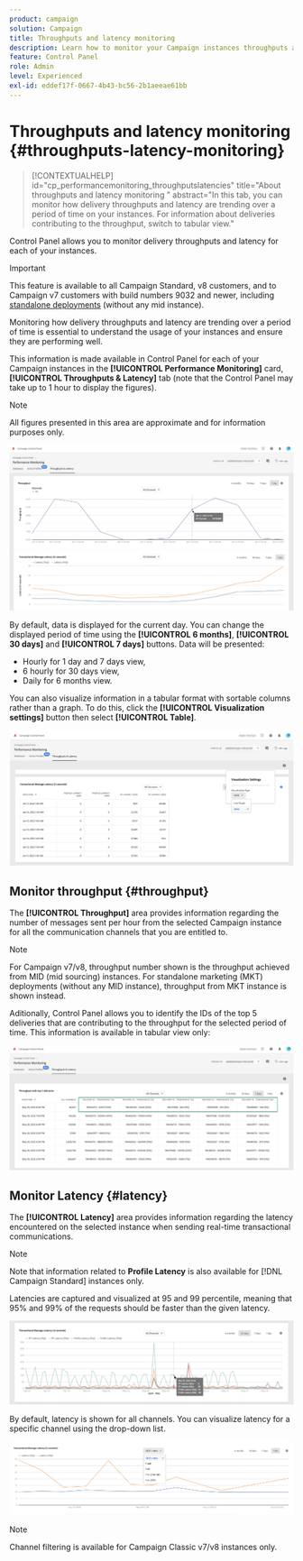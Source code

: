 ```yaml
---
product: campaign
solution: Campaign
title: Throughputs and latency monitoring
description: Learn how to monitor your Campaign instances throughputs and latency in the Control Panel.
feature: Control Panel
role: Admin
level: Experienced
exl-id: eddef17f-0667-4b43-bc56-2b1aeeae61bb
---
```

# Throughputs and latency monitoring {#throughputs-latency-monitoring}

>[!CONTEXTUALHELP]
>id="cp_performancemonitoring_throughputslatencies"
>title="About throughputs and latency monitoring "
>abstract="In this tab, you can monitor how delivery throughputs and latency are trending over a period of time on your instances. For information about deliveries contributing to the throughput, switch to tabular view."

Control Panel allows you to monitor delivery throughputs and latency for each of your instances.

>[!IMPORTANT]
>
>This feature is available to all Campaign Standard, v8 customers, and to Campaign v7 customers with build numbers 9032 and newer, including [standalone deployments](https://experienceleague.adobe.com/docs/campaign-classic/using/installing-campaign-classic/deployment-types-/standalone-deployment.html) (without any mid instance).

Monitoring how delivery throughputs and latency are trending over a period of time is essential to understand the usage of your instances and ensure they are performing well.

This information is made available in Control Panel for each of your Campaign instances in the **[!UICONTROL Performance Monitoring]** card, **[!UICONTROL Throughputs & Latency]** tab (note that the Control Panel may take up to 1 hour to display the figures).

>[!NOTE]
>
>All figures presented in this area are approximate and for information purposes only.

![](assets/throughput-latencies-overview.png)

By default, data is displayed for the current day. You can change the displayed period of time using the **[!UICONTROL 6 months]**, **[!UICONTROL 30 days]** and **[!UICONTROL 7 days]** buttons. Data will be presented:
* Hourly for 1 day and 7 days view,
* 6 hourly for 30 days view,
* Daily for 6 months view.

You can also visualize information in a tabular format with sortable columns rather than a graph. To do this, click the **[!UICONTROL Visualization settings]** button then select **[!UICONTROL Table]**.

![](assets/throughput-latencies-table.png)

## Monitor throughput {#throughput}

The **[!UICONTROL Throughput]** area provides information regarding the number of messages sent per hour from the selected Campaign instance for all the communication channels that you are entitled to.

>[!NOTE]
>
>For Campaign v7/v8, throughput number shown is the throughput achieved from MID (mid sourcing) instances. For standalone marketing (MKT) deployments (without any MID instance), throughput from MKT instance is shown instead.

Aditionally, Control Panel allows you to identify the IDs of the top 5 deliveries that are contributing to the throughput for the selected period of time. This information is available in tabular view only:

![](assets/throughput-latencies-top5.png)

## Monitor Latency {#latency}

The **[!UICONTROL Latency]** area provides information regarding the latency encountered on the selected instance when sending real-time transactional communications.

>[!NOTE]
>
>Note that information related to **Profile Latency** is also available for [!DNL Campaign Standard] instances only.

Latencies are captured and visualized at 95 and 99 percentile, meaning that 95% and 99% of the requests should be faster than the given latency.

![](assets/throughput-latencies-latency.png)

By default, latency is shown for all channels. You can visualize latency for a specific channel using the drop-down list.

![](assets/throughput-latencies-filter.png)

>[!NOTE]
>
>Channel filtering is available for Campaign Classic v7/v8 instances only.
